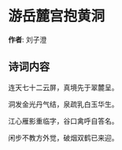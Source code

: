 # 游岳麓宫抱黄洞

**作者**: 刘子澄

## 诗词内容

连天七十二云屏，真境先于翠麓呈。

洞发金光丹气结，泉疏乳白玉华生。

江心雁影重临字，谷口禽呼自答名。

闲步不教方外觉，破烟双鹤已来迎。

